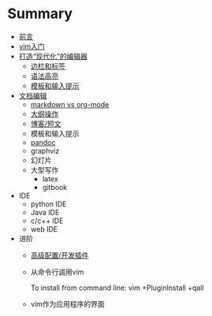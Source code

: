 # Summary
* [前言](README.md)
* [vim入门](../../_posts/tools/vim_abc.md) 
* [打造“现代化”的编辑器](../../_posts/tools/vim_modernize.md)
   * [边栏和标签](../../_posts/tools/vim_sidebar_tabs.md)
   * [语法高亮](section1/highlight.md)
   * [模板和输入提示](../../_posts/tools/vim_templates_snippets.md)
* [文档编辑](section2/README.md)
   * [markdown vs org-mode](../../_posts/tools/vim_markdown.md)
   * [大纲操作](section2/outlines.md)
   * [博客/短文](article.md)
   * 模板和输入提示
   * [pandoc](../../_posts/ea/2013-07-08-soa_whats_service.md)
   * graphviz
   * 幻灯片
   * 大型写作
       * latex
       * gitbook
* IDE
   * python IDE
   * Java IDE
   * c/c++ IDE
   * web IDE
* 进阶
   * [高级配置/开发插件](../../_post/tools/vim_advanced.md)
   * 从命令行调用vim
       
       To install from command line: vim +PluginInstall +qall
   * vim作为应用程序的界面

